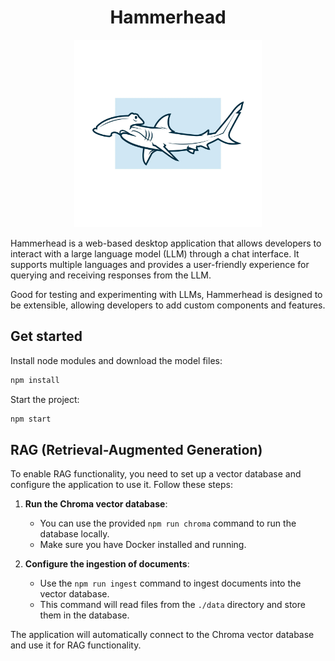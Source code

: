 <h1 align="center">Hammerhead</h1>

<p align="center">
  <img src="./public/logo.webp" alt="Hammerhead" width="300" />
</p>

Hammerhead is a web-based desktop application that allows developers to interact with a large language model (LLM) through a chat interface.
It supports multiple languages and provides a user-friendly experience for querying and receiving responses from the LLM.

Good for testing and experimenting with LLMs, Hammerhead is designed to be extensible, allowing developers to add custom components and features.

## Get started

Install node modules and download the model files:

```bash
npm install
```

Start the project:

```bash
npm start
```

## RAG (Retrieval-Augmented Generation)

To enable RAG functionality, you need to set up a vector database and configure the application to use it. Follow these steps:

1. **Run the Chroma vector database**:
   - You can use the provided `npm run chroma` command to run the database locally.
   - Make sure you have Docker installed and running.

2. **Configure the ingestion of documents**:
   - Use the `npm run ingest` command to ingest documents into the vector database.
   - This command will read files from the `./data` directory and store them in the database.

The application will automatically connect to the Chroma vector database and use it for RAG functionality.